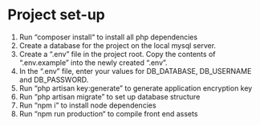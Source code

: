 # Project set-up

1. Run “composer install“ to install all php dependencies
2. Create a database for the project on the local mysql server.
3. Create a “.env” file in the project root. Copy the contents of “.env.example” into the newly created “.env”.
4. In the “.env” file, enter your values for DB_DATABASE, DB_USERNAME and DB_PASSWORD.
5. Run “php artisan key:generate” to generate application encryption key
6. Run “php artisan migrate” to set up database structure
7. Run “npm i” to install node dependencies
8. Run “npm run production“ to compile front end assets
